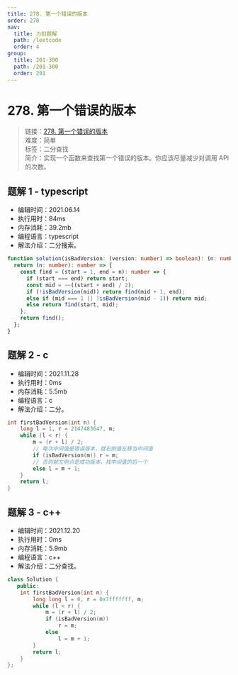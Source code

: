 ```yaml
---
title: 278. 第一个错误的版本
order: 278
nav:
  title: 力扣题解
  path: /leetcode
  order: 4
group:
  title: 201-300
  path: /201-300
  order: 201
---
```


# 278. 第一个错误的版本

> 链接：[278. 第一个错误的版本](https://leetcode-cn.com/problems/first-bad-version/)  
> 难度：简单  
> 标签：二分查找  
> 简介：实现一个函数来查找第一个错误的版本。你应该尽量减少对调用 API 的次数。

## 题解 1 - typescript

- 编辑时间：2021.06.14
- 执行用时：84ms
- 内存消耗：39.2mb
- 编程语言：typescript
- 解法介绍：二分搜索。

```typescript
function solution(isBadVersion: (version: number) => boolean): (n: number) => number {
  return (n: number): number => {
    const find = (start = 1, end = n): number => {
      if (start === end) return start;
      const mid = ~~((start + end) / 2);
      if (!isBadVersion(mid)) return find(mid + 1, end);
      else if (mid === 1 || !isBadVersion(mid - 1)) return mid;
      else return find(start, mid);
    };
    return find();
  };
}
```

## 题解 2 - c

- 编辑时间：2021.11.28
- 执行用时：0ms
- 内存消耗：5.5mb
- 编程语言：c
- 解法介绍：二分。

```c
int firstBadVersion(int n) {
    long l = 1, r = 2147483647, m;
    while (l < r) {
        m = (r + l) / 2;
        // 每次中间值是错误版本，就右侧值左移当中间值
        if (isBadVersion(m)) r = m;
        // 否则就左侧点是成功版本，找中间值的后一个
        else l = m + 1;
    }
    return l;
}
```
## 题解 3 - c++
- 编辑时间：2021.12.20
- 执行用时：0ms
- 内存消耗：5.9mb
- 编程语言：c++
- 解法介绍：二分查找。
```c++
class Solution {
   public:
    int firstBadVersion(int n) {
        long long l = 0, r = 0x7fffffff, m;
        while (l < r) {
            m = (r + l) / 2;
            if (isBadVersion(m))
                r = m;
            else
                l = m + 1;
        }
        return l;
    }
};
```
